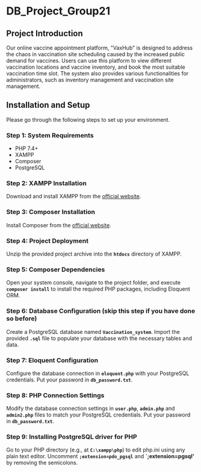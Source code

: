 # DB_Project_Group21

## **Project Introduction**

Our online vaccine appointment platform, "VaxHub" is designed to address the chaos in vaccination site scheduling caused by the increased public demand for vaccines. Users can use this platform to view different vaccination locations and vaccine inventory, and book the most suitable vaccination time slot. The system also provides various functionalities for administrators, such as inventory management and vaccination site management.

## **Installation and Setup**

Please go through the following steps to set up your environment.

### **Step 1: System Requirements** 

- PHP 7.4+
- XAMPP
- Composer
- PostgreSQL

### **Step 2: XAMPP Installation**

Download and install XAMPP from the [official website](https://www.apachefriends.org/index.html).

### **Step 3: Composer Installation**

Install Composer from the [official website](https://getcomposer.org/download/).

### **Step 4: Project Deployment**

Unzip the provided project archive into the **`htdocs`** directory of XAMPP.

### **Step 5: Composer Dependencies**

Open your system console, navigate to the project folder, and execute **`composer install`** to install the required PHP packages, including Eloquent ORM. 

### **Step 6: Database Configuration** (skip this step if you have done so before)

Create a PostgreSQL database named **`Vaccination_system`**. Import the provided **`.sql`** file to populate your database with the necessary tables and data.

### **Step 7: Eloquent Configuration**

Configure the database connection in **`eloquent.php`** with your PostgreSQL credentials. Put your password in **`db_password.txt`**. 

### **Step 8: PHP Connection Settings**

Modify the database connection settings in **`user.php`**, **`admin.php`** and **`admin2.php`** files to match your PostgreSQL credentials. Put your password in **`db_password.txt`**. 

### **Step 9: Installing PostgreSQL driver for PHP**

Go to your PHP directory (e.g., at **`C:\xampp\php`**) to edit php.ini using any plain text editor. Uncomment **`;extension=pdo_pgsql`** and **`;extension=pgsql'** by removing the semicolons. 
